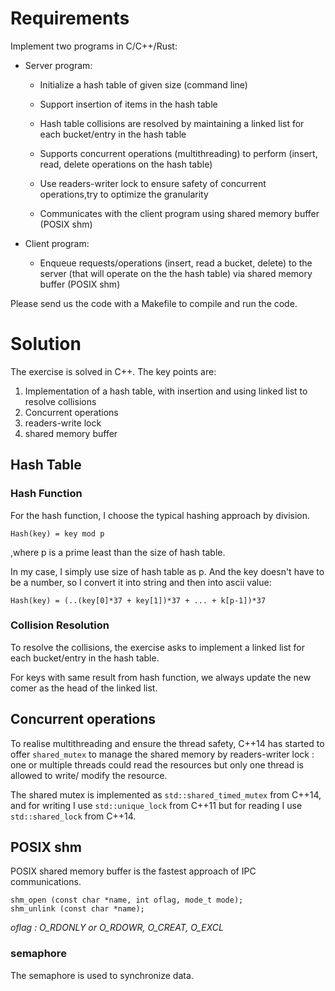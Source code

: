 # Requirements

Implement two programs in C/C++/Rust:

* Server program:

	- Initialize a hash table of given size (command line)

	- Support insertion of items in the hash table
	
	- Hash table collisions are resolved by maintaining a linked list for each bucket/entry in the hash table
	
	- Supports concurrent operations (multithreading) to perform (insert, read, delete operations on the hash table)

	- Use readers-writer lock to ensure safety of concurrent operations,try to optimize the granularity

	- Communicates with the client program using shared memory buffer (POSIX shm)

* Client program:
	- Enqueue requests/operations (insert, read a bucket, delete) to the server (that will operate on the the hash 
	table) via shared memory buffer (POSIX shm)

Please send us the code with a Makefile to compile and run the code.


# Solution

The exercise is solved in C++. The key points are:

1. Implementation of a hash table, with insertion and using linked list to resolve collisions
2. Concurrent operations
3. readers-write lock
4. shared memory buffer


## Hash Table

### Hash Function

For the hash function, I choose the typical hashing approach by division.

```
Hash(key) = key mod p
```

,where p is a prime least than the size of hash table.

In my case, I simply use size of hash table as p.
And the key doesn't have to be a number, so I convert it into string and then into ascii value:

```
Hash(key) = (..(key[0]*37 + key[1])*37 + ... + k[p-1])*37
```


### Collision Resolution

To resolve the collisions, the exercise asks to implement a linked list for each bucket/entry in the hash table.

For keys with same result from hash function, we always update the new comer as the head of the linked list.


## Concurrent operations

To realise multithreading and ensure the thread safety, C++14 has started to offer `shared_mutex` to manage the shared
memory by readers-writer lock : one or multiple threads could read the resources but only one thread is allowed to write/
modify the resource.

The shared mutex is implemented as `std::shared_timed_mutex` from C++14, and for writing I use `std::unique_lock` from C++11
but for reading I use `std::shared_lock` from C++14.

## POSIX shm

POSIX shared memory buffer is the fastest approach of IPC communications.

```
shm_open (const char *name, int oflag, mode_t mode);
shm_unlink (const char *name);
```

*oflag : O_RDONLY or O_RDOWR, O_CREAT, O_EXCL*

### semaphore

The semaphore is used to synchronize data.
